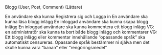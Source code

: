 Blogg (User, Post, Comment) (Lättare)

En användare ska kunna Registrera sig och Logga in
En användare ska kunna läsa blogg inlägg
En inloggad användare ska kunna skapa blogg inlägg
En inloggad användare ska kunna kommentera ett blogg inlägg
VG: en administratör ska kunna ta bort både blogg inlägg och kommentarer
VG: Ett blogg inlägg eller kommentar innehållande “opassande språk” ska automatiskt censureras.
Opassande språk bestämmer ni själva men det skulle kunna vara “banan” eller “rengöringsmedel”
